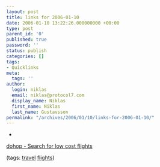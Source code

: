 ```yaml
---
layout: post
title: links for 2006-01-10
date: 2006-01-10 13:22:26.000000000 +00:00
type: post
parent_id: '0'
published: true
password: ''
status: publish
categories: []
tags:
- Quicklinks
meta:
  tags: ''
author:
  login: niklas
  email: niklas@protocol7.com
  display_name: Niklas
  first_name: Niklas
  last_name: Gustavsson
permalink: "/archives/2006/01/10/links-for-2006-01-10/"
---
```

- 
[dohop - Search for low cost flights](http://www.dohop.com/)

(tags: [travel](http://del.icio.us/protocol7/travel) [flights](http://del.icio.us/protocol7/flights))
